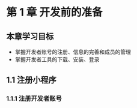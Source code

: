 # 第 1 章 开发前的准备

## 本章学习目标

- 掌握开发者账号的注册、信息的完善和成员的管理
- 掌握开发者工具的下载、安装、登录

## 1.1 注册小程序

### 1.1.1 注册开发者账号

